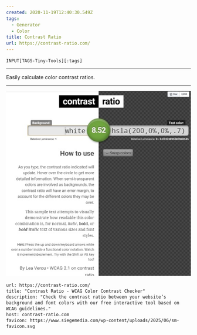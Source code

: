 ```yaml
---
created: 2020-11-19T12:40:30.549Z
tags: 
  - Generator
  - Color
title: Contrast Ratio
url: https://contrast-ratio.com/
---
```

```meta-bind
INPUT[TAGS-Tiny-Tools][:tags]
```

___
Easily calculate color contrast ratios.
___

![](_attachments/contrast-ratio.jpg)

```cardlink
url: https://contrast-ratio.com/
title: "Contrast Ratio - WCAG Color Contrast Checker"
description: "Check the contrast ratio between your website’s background and font colors with our free interactive tool based on WCAG guidelines."
host: contrast-ratio.com
favicon: https://www.siegemedia.com/wp-content/uploads/2025/06/sm-favicon.svg
```
